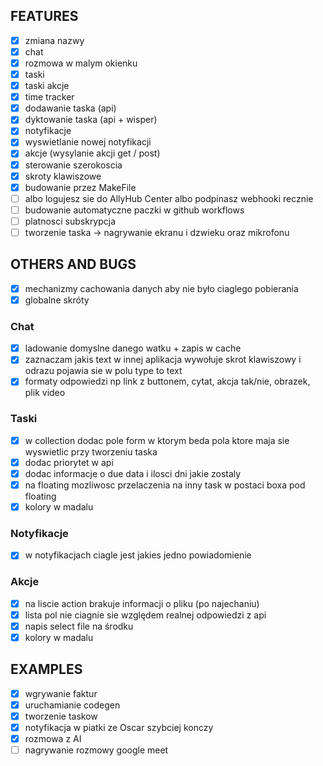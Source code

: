 ## FEATURES

- [x] zmiana nazwy
- [x] chat
- [x] rozmowa w malym okienku
- [x] taski 
- [x] taski akcje
- [x] time tracker
- [x] dodawanie taska (api)
- [x] dyktowanie taska (api + wisper)
- [x] notyfikacje
- [x] wyswietlanie nowej notyfikacji 
- [x] akcje (wysylanie akcji get / post)
- [x] sterowanie szerokoscia
- [x] skroty klawiszowe
- [x] budowanie przez MakeFile
- [ ] albo logujesz sie do AllyHub Center albo podpinasz webhooki recznie 
- [ ] budowanie automatyczne paczki w github workflows
- [ ] platnosci subskrypcja
- [ ] tworzenie taska -> nagrywanie ekranu i dzwieku oraz mikrofonu

## OTHERS AND BUGS

- [x] mechanizmy cachowania danych aby nie było ciaglego pobierania
- [x] globalne skróty

### Chat

- [x] ladowanie domyslne danego watku + zapis w cache 
- [x] zaznaczam jakis text w innej aplikacja wywołuje skrot klawiszowy i odrazu pojawia sie w polu type to text 
- [x] formaty odpowiedzi np link z buttonem, cytat, akcja tak/nie, obrazek, plik video

### Taski

- [x] w collection dodac pole form w ktorym beda pola ktore maja sie wyswietlic przy tworzeniu taska
- [x] dodac priorytet w api
- [x] dodac informacje o due data i ilosci dni jakie zostaly
- [x] na floating mozliwosc przelaczenia na inny task w postaci boxa pod floating
- [x] kolory w madalu

### Notyfikacje

- [x] w notyfikacjach ciagle jest jakies jedno powiadomienie

### Akcje

- [x] na liscie action brakuje informacji o pliku (po najechaniu)
- [x] lista pol nie ciagnie sie względem realnej odpowiedzi z api
- [x] napis select file na środku
- [x] kolory w madalu

## EXAMPLES

- [x] wgrywanie faktur
- [x] uruchamianie codegen
- [x] tworzenie taskow
- [x] notyfikacja w piatki ze Oscar szybciej konczy
- [x] rozmowa z AI 
- [ ] nagrywanie rozmowy google meet
